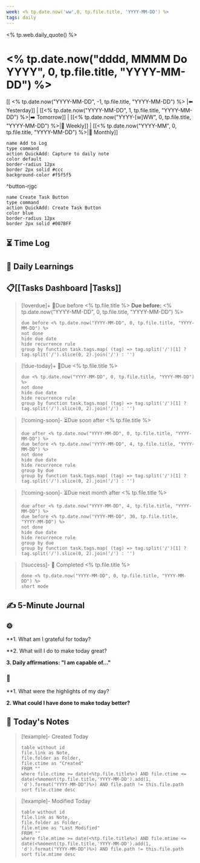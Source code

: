 ```yaml
---
week: <% tp.date.now('ww',0, tp.file.title, 'YYYY-MM-DD') %>
tags: daily
---
```


<% tp.web.daily_quote() %>

# <% tp.date.now("dddd, MMMM Do YYYY", 0, tp.file.title, "YYYY-MM-DD") %>

[[ <% tp.date.now("YYYY-MM-DD", -1, tp.file.title, "YYYY-MM-DD") %> |⬅️ Yesterday]] | [[<% tp.date.now("YYYY-MM-DD", 1, tp.file.title, "YYYY-MM-DD") %>|➡️ Tomorrow]] | [[<% tp.date.now("YYYY-[w]WW", 0, tp.file.title, "YYYY-MM-DD") %>|📖 Weekly]] | [[<% tp.date.now("YYYY-MM", 0, tp.file.title, "YYYY-MM-DD") %>|📅 Monthly]]

```button
name Add to Log 
type command 
action QuickAdd: Capture to daily note 
color default 
border-radius 12px 
border 2px solid #ccc 
background-color #f5f5f5
```
^button-rjgc

```button
name Create Task Button
type command
action QuickAdd: Create Task Button
color blue
border-radius 12px
border 2px solid #007BFF
```
## ⏳ Time Log


## 🧠 Daily Learnings 



## 📋[[Tasks Dashboard |Tasks]]

> [!overdue]+ 🔴Due before <% tp.file.title %>
> **Due before:** <% tp.date.now("YYYY-MM-DD", 0, tp.file.title, "YYYY-MM-DD") %>
> ```tasks
> due before <% tp.date.now("YYYY-MM-DD", 0, tp.file.title, "YYYY-MM-DD") %>
> not done
> hide due date
> hide recurrence rule
> group by function task.tags.map( (tag) => tag.split('/')[1] ? tag.split('/').slice(0, 2).join('/') : '')
> ```

> [!due-today]+ 📅Due <% tp.file.title %>
> ```tasks
> due <% tp.date.now("YYYY-MM-DD", 0, tp.file.title, "YYYY-MM-DD") %>
> not done
> hide due date
> hide recurrence rule
> group by function task.tags.map( (tag) => tag.split('/')[1] ? tag.split('/').slice(0, 2).join('/') : '')

> [!coming-soon]- ⏳Due soon after <% tp.file.title %>
> ```tasks
> due after <% tp.date.now("YYYY-MM-DD", 0, tp.file.title, "YYYY-MM-DD") %>
> due before <% tp.date.now("YYYY-MM-DD", 4, tp.file.title, "YYYY-MM-DD") %>
> not done
> hide due date
> hide recurrence rule
> group by due
> group by function task.tags.map( (tag) => tag.split('/')[1] ? tag.split('/').slice(0, 2).join('/') : '')
> ```

>[!coming-soon]- ⏳Due next month after <% tp.file.title %>
> ```tasks
> due after <% tp.date.now("YYYY-MM-DD", 4, tp.file.title, "YYYY-MM-DD") %>
> due before <% tp.date.now("YYYY-MM-DD", 30, tp.file.title, "YYYY-MM-DD") %>
> not done
> hide due date
> hide recurrence rule
> group by due
> group by function task.tags.map( (tag) => tag.split('/')[1] ? tag.split('/').slice(0, 2).join('/') : '')
> ```

> [!success]- 🌟 Completed <% tp.file.title %>
> ```tasks
> done <% tp.date.now("YYYY-MM-DD", 0, tp.file.title, "YYYY-MM-DD") %>
> short mode
> ```


## ✍️ 5-Minute Journal


### 🌞
**1. What am I grateful for today? 

**2. What will I do to make today great? 

**3. Daily affirmations: "I am capable of..."**


### 🌚
**1. What were the highlights of my day? 

**2. What could I have done to make today better?**


## 📄 Today's Notes

> [!example]- Created Today
> ```dataview
> table without id
> file.link as Note,
> file.folder as Folder,
> file.ctime as "Created"
> FROM ""
> where file.ctime >= date(<%tp.file.title%>) AND file.ctime <= date(<%moment(tp.file.title,'YYYY-MM-DD').add(1, 'd').format("YYYY-MM-DD")%>) AND file.path != this.file.path
> sort file.ctime desc
> ```

> [!example]- Modified Today
> ```dataview
> table without id
> file.link as Note,
> file.folder as Folder,
> file.mtime as "Last Modified"
> FROM ""
> where file.mtime >= date(<%tp.file.title%>) AND file.mtime <= date(<%moment(tp.file.title,'YYYY-MM-DD').add(1, 'd').format("YYYY-MM-DD")%>) AND file.path != this.file.path
> sort file.mtime desc
> ```

